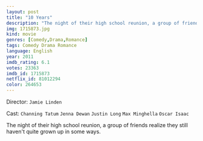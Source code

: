 ```yaml
---
layout: post
title: "10 Years"
description: "The night of their high school reunion, a group of friends realize they still haven't quite grown up in some ways..."
img: 1715873.jpg
kind: movie
genres: [Comedy,Drama,Romance]
tags: Comedy Drama Romance 
language: English
year: 2011
imdb_rating: 6.1
votes: 23363
imdb_id: 1715873
netflix_id: 81012294
color: 264653
---
```

Director: `Jamie Linden`  

Cast: `Channing Tatum` `Jenna Dewan` `Justin Long` `Max Minghella` `Oscar Isaac` 

The night of their high school reunion, a group of friends realize they still haven't quite grown up in some ways.
